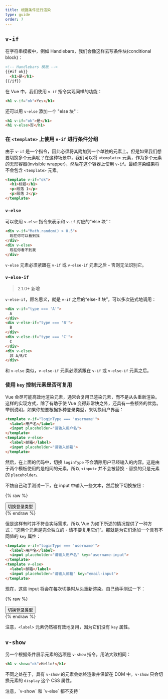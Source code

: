 ```yaml
---
title: 根据条件进行渲染
type: guide
order: 7
---
```


## `v-if`

在字符串模板中，例如 Handlebars，我们会像这样去写条件块(conditional block)：

``` html
<!-- Handlebars 模板 -->
{{#if ok}}
  <h1>是</h1>
{{/if}}
```

在 Vue 中，我们使用 `v-if` 指令实现同样的功能：

``` html
<h1 v-if="ok">Yes</h1>
```

还可以用 `v-else` 添加一个 "else 块"：

``` html
<h1 v-if="ok">是</h1>
<h1 v-else>否</h1>
```

### 在 `<template>` 上使用 `v-if` 进行条件分组

由于 `v-if` 是一个指令，因此必须将其附加到一个单独的元素上。但是如果我们想要切换多个元素呢？在这种场景中，我们可以将 `<template>` 元素，作为多个元素的无形容器(invisible wrapper)，然后在这个容器上使用 `v-if`。最终渲染结果将不会包含 `<template>` 元素。

``` html
<template v-if="ok">
  <h1>标题</h1>
  <p>段落 1</p>
  <p>段落 2</p>
</template>
```

### `v-else`

可以使用 `v-else` 指令来表示和 `v-if` 对应的“else 块”：

``` html
<div v-if="Math.random() > 0.5">
  现在你可以看到我
</div>
<div v-else>
  现在你看不到我
</div>
```

`v-else` 元素必须紧跟在 `v-if` 或 `v-else-if` 元素之后 - 否则无法识别它。

### `v-else-if`

> 2.1.0+ 新增

`v-else-if`，顾名思义，就是 `v-if` 之后的“else-if 块”。可以多次链式地调用：

```html
<div v-if="type === 'A'">
  A
</div>
<div v-else-if="type === 'B'">
  B
</div>
<div v-else-if="type === 'C'">
  C
</div>
<div v-else>
  非 A/B/C
</div>
```

和 `v-else` 类似，`v-else-if` 元素必须紧跟在 `v-if` 或 `v-else-if` 元素之后。

### 使用 `key` 控制元素是否可复用

Vue 会尽可能高效地渲染元素，通常会复用已渲染元素，而不是从头重新渲染。这样的实现方式，除了有助于使 Vue 变得非常快之外，还具有一些额外的优势。举例说明，如果你想要根据多种登录类型，来切换用户界面：

``` html
<template v-if="loginType === 'username'">
  <label>用户名</label>
  <input placeholder="请输入用户名">
</template>
<template v-else>
  <label>邮箱</label>
  <input placeholder="请输入邮箱">
</template>
```

然后，在上面的代码中，切换 `loginType` 不会清除用户已经输入的内容。这是由于两个模板使用的是相同的元素，所以 `<input>` 并不会被替换 - 替换的只是元素的 `placeholder`。

不妨自己动手测试一下，在 input 中输入一些文本，然后按下切换按钮：

{% raw %}
<div id="no-key-example" class="demo">
  <div>
    <template v-if="loginType === 'username'">
      <label>用户名</label>
      <input placeholder="请输入用户名">
    </template>
    <template v-else>
      <label>邮箱</label>
      <input placeholder="请输入邮箱">
    </template>
  </div>
  <button @click="toggleLoginType">切换登录类型</button>
</div>
<script>
new Vue({
  el: '#no-key-example',
  data: {
    loginType: 'username'
  },
  methods: {
    toggleLoginType: function () {
      return this.loginType = this.loginType === 'username' ? 'email' : 'username'
    }
  }
})
</script>
{% endraw %}

但是这样有时并不符合实际需求，所以 Vue 为如下所述的情况提供了一种方式：“这两个元素是完全独立的 - 请不要复用它们”。那就是为它们添加一个具有不同值的 `key` 属性：

``` html
<template v-if="loginType === 'username'">
  <label>用户名</label>
  <input placeholder="请输入用户名" key="username-input">
</template>
<template v-else>
  <label>邮箱</label>
  <input placeholder="请输入邮箱" key="email-input">
</template>
```

现在，这些 input 将会在每次切换时从头重新渲染。自己动手测试一下：

{% raw %}
<div id="key-example" class="demo">
  <div>
    <template v-if="loginType === 'username'">
      <label>用户名</label>
      <input placeholder="请输入用户名" key="username-input">
    </template>
    <template v-else>
      <label>邮箱</label>
      <input placeholder="请输入邮箱" key="email-input">
    </template>
  </div>
  <button @click="toggleLoginType">切换登录类型</button>
</div>
<script>
new Vue({
  el: '#key-example',
  data: {
    loginType: 'username'
  },
  methods: {
    toggleLoginType: function () {
      return this.loginType = this.loginType === 'username' ? 'email' : 'username'
    }
  }
})
</script>
{% endraw %}

注意，`<label>` 元素仍然被有效地复用，因为它们没有 `key` 属性。

## `v-show`

另一个根据条件展示元素的选项是 `v-show` 指令。用法大致相同：

``` html
<h1 v-show="ok">Hello!</h1>
```

不同之处在于，具有 `v-show` 的元素会始终渲染并保留在 DOM 中。`v-show` 只会切换元素的 `display` 这个 CSS 属性。

<p class="tip">注意，`v-show` 和 `v-else` 都不支持 `<template>` 元素。</p>

## `v-if` 和 `v-show`

`v-if` 是“真实”的条件渲染，因为它会确保条件块(conditional block)在切换的过程中，完整地销毁(destroy)和重新创建(re-create)条件块内的事件监听器和子组件。

`v-if` 是**惰性的(lazy)**：如果在初始渲染时条件为 false，它不会执行任何操作 - 在条件第一次变为 true 时，才开始渲染条件块。

相比之下，`v-show` 要简单得多 - 不管初始条件如何，元素始终渲染，并且只是基于 CSS 的切换。

通常来说，`v-if` 在切换时有更高的性能开销，而 `v-show` 在初始渲染时有更高的性能开销。因此，如果需要频繁切换，推荐使用 `v-show`，如果条件在运行时改变的可能性较少，推荐使用 `v-if`。

## `v-if` 与 `v-for` 一起使用

当与 `v-if` 一起使用时，`v-for` 具有比 `v-if` 更高的优先级。更多详细信息，请查看<a href="../guide/list.html#%E5%B8%A6%E6%9C%89-v-if-%E7%9A%84-v-for">列表渲染指南</a>。

***

> 原文：https://vuejs.org/v2/guide/conditional.html

***
